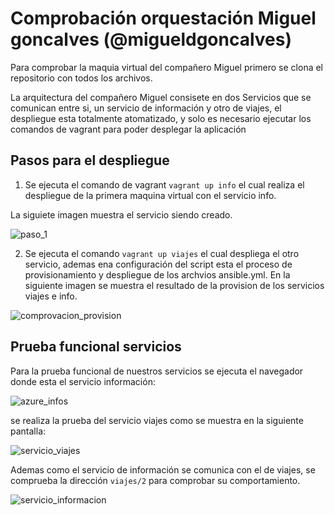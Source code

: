 # Comprobación orquestación Miguel goncalves (@migueldgoncalves)

Para comprobar la maquia virtual del compañero  Miguel primero se clona el repositorio con todos los archivos.

La arquitectura del compañero Miguel consisete en dos Servicios que se comunican entre si,  un servicio de información y otro de viajes,
el despliegue esta totalmente atomatizado, y solo es necesario ejecutar los comandos de vagrant para poder desplegar
la aplicación

## Pasos para el despliegue
 
 
1. Se ejecuta el comando de vagrant `vagrant up info` el cual realiza el despliegue de la primera maquina virtual con el
servicio info.

La siguiete imagen muestra el servicio siendo creado.

![paso_1](https://user-images.githubusercontent.com/24718808/52013529-92c0ec00-24dd-11e9-8daf-d63100081704.png)

2. Se ejecuta el comando `vagrant up viajes` el cual despliega el otro servicio, ademas ena configuración del script esta
el proceso de provisionamiento y despliegue de los archvios ansible.yml. 
En la siguiente imagen se muestra el resultado de la provision de los servicios viajes e info.

![comprovacion_provision](https://user-images.githubusercontent.com/24718808/52013677-06fb8f80-24de-11e9-812a-26ebca4aa95a.png)


## Prueba funcional servicios

Para la prueba funcional de nuestros servicios se ejecuta el navegador donde esta el servicio información:

![azure_infos](https://user-images.githubusercontent.com/24718808/52014659-6c508000-24e0-11e9-8086-0fce1c73b6eb.png)

se realiza la prueba del servicio viajes como se muestra en la siguiente pantalla:

![servicio_viajes](https://user-images.githubusercontent.com/24718808/52014862-eb45b880-24e0-11e9-9287-01e8029bf357.png)

Ademas como el servicio de información se comunica con el de viajes, se comprueba la dirección `viajes/2` para comprobar 
su comportamiento.

![servicio_informacion](https://user-images.githubusercontent.com/24718808/52014975-319b1780-24e1-11e9-9e23-9dbf2e8f1163.png)